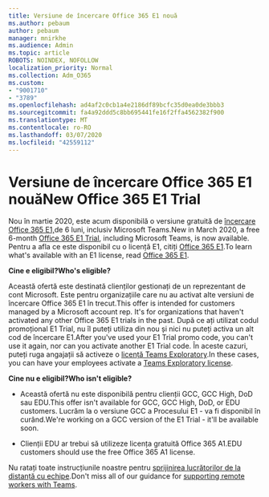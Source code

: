 ```yaml
---
title: Versiune de încercare Office 365 E1 nouă
ms.author: pebaum
author: pebaum
manager: mnirkhe
ms.audience: Admin
ms.topic: article
ROBOTS: NOINDEX, NOFOLLOW
localization_priority: Normal
ms.collection: Adm_O365
ms.custom:
- "9001710"
- "3789"
ms.openlocfilehash: ad4af2c0cb1a4e2186df89bcfc35d0ea0de3bbb3
ms.sourcegitcommit: fa4a92ddd5c8bb695441fe16f2ffa4562382f900
ms.translationtype: MT
ms.contentlocale: ro-RO
ms.lasthandoff: 03/07/2020
ms.locfileid: "42559112"
---
```

# <a name="new-office-365-e1-trial"></a><span data-ttu-id="920a8-102">Versiune de încercare Office 365 E1 nouă</span><span class="sxs-lookup"><span data-stu-id="920a8-102">New Office 365 E1 Trial</span></span>

<span data-ttu-id="920a8-103">Nou în martie 2020, este acum disponibilă o versiune gratuită de [încercare Office 365 E1,](https://docs.microsoft.com/MicrosoftTeams/e1-trial-license)de 6 luni, inclusiv Microsoft Teams.</span><span class="sxs-lookup"><span data-stu-id="920a8-103">New in March 2020, a free 6-month [Office 365 E1 Trial](https://docs.microsoft.com/MicrosoftTeams/e1-trial-license), including Microsoft Teams, is now available.</span></span> <span data-ttu-id="920a8-104">Pentru a afla ce este disponibil cu o licență E1, citiți [Office 365 E1](https://www.microsoft.com/microsoft-365/business/office-365-enterprise-e1-business-software).</span><span class="sxs-lookup"><span data-stu-id="920a8-104">To learn what's available with an E1 license, read [Office 365 E1](https://www.microsoft.com/microsoft-365/business/office-365-enterprise-e1-business-software).</span></span>

<span data-ttu-id="920a8-105">**Cine e eligibil?**</span><span class="sxs-lookup"><span data-stu-id="920a8-105">**Who's eligible?**</span></span>

<span data-ttu-id="920a8-106">Această ofertă este destinată clienților gestionați de un reprezentant de cont Microsoft. Este pentru organizațiile care nu au activat alte versiuni de încercare Office 365 E1 în trecut.</span><span class="sxs-lookup"><span data-stu-id="920a8-106">This offer is intended for customers managed by a Microsoft account rep. It's for organizations that haven't activated any other Office 365 E1 trials in the past.</span></span> <span data-ttu-id="920a8-107">După ce ați utilizat codul promoțional E1 Trial, nu îl puteți utiliza din nou și nici nu puteți activa un alt cod de încercare E1.</span><span class="sxs-lookup"><span data-stu-id="920a8-107">After you've used your E1 Trial promo code, you can't use it again, nor can you activate another E1 Trial code.</span></span> <span data-ttu-id="920a8-108">În aceste cazuri, puteți ruga angajații să activeze o [licență Teams Exploratory](https://docs.microsoft.com/MicrosoftTeams/teams-exploratory).</span><span class="sxs-lookup"><span data-stu-id="920a8-108">In these cases, you can have your employees activate a [Teams Exploratory license](https://docs.microsoft.com/MicrosoftTeams/teams-exploratory).</span></span>

<span data-ttu-id="920a8-109">**Cine nu e eligibil?**</span><span class="sxs-lookup"><span data-stu-id="920a8-109">**Who isn't eligible?**</span></span>

- <span data-ttu-id="920a8-110">Această ofertă nu este disponibilă pentru clienții GCC, GCC High, DoD sau EDU.</span><span class="sxs-lookup"><span data-stu-id="920a8-110">This offer isn't available for GCC, GCC High, DoD, or EDU customers.</span></span> <span data-ttu-id="920a8-111">Lucrăm la o versiune GCC a Procesului E1 - va fi disponibil în curând.</span><span class="sxs-lookup"><span data-stu-id="920a8-111">We're working on a GCC version of the E1 Trial - it'll be available soon.</span></span>

 - <span data-ttu-id="920a8-112">Clienții EDU ar trebui să utilizeze licența gratuită Office 365 A1.</span><span class="sxs-lookup"><span data-stu-id="920a8-112">EDU customers should use the free Office 365 A1 license.</span></span>

<span data-ttu-id="920a8-113">Nu ratați toate instrucțiunile noastre pentru [sprijinirea lucrătorilor de la distanță cu echipe](https://docs.microsoft.com/MicrosoftTeams/support-remote-work-with-teams).</span><span class="sxs-lookup"><span data-stu-id="920a8-113">Don't miss all of our guidance for [supporting remote workers with Teams](https://docs.microsoft.com/MicrosoftTeams/support-remote-work-with-teams).</span></span>
